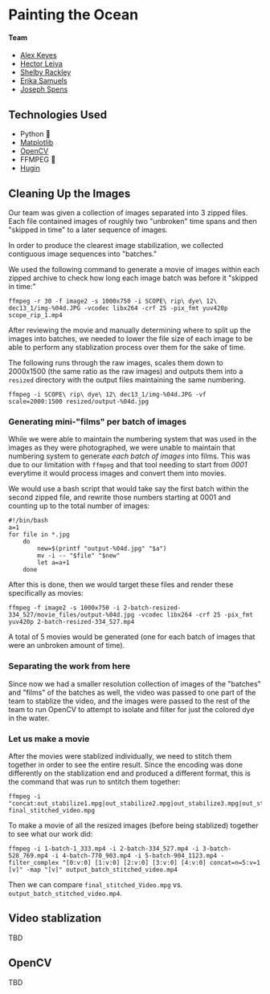 # Painting the Ocean
#### Team
- [Alex Keyes](https://github.com/Alex-Keyes)
- [Hector Leiva](https://github.com/hectorleiva)
- [Shelby Rackley](https://github.com/srackley)
- [Erika Samuels](https://github.com/e-r-i-k-a)
- [Joseph Spens](https://github.com/josephspens)

## Technologies Used
- Python 🐍
- [Matplotlib](https://matplotlib.org/)
- [OpenCV](https://opencv.org/)
- FFMPEG 🎥
- [Hugin](http://hugin.sourceforge.net/)

## Cleaning Up the Images
Our team was given a collection of images separated into 3 zipped files. Each file contained images of roughly two "unbroken" time spans and then "skipped in time" to a later sequence of images.

In order to produce the clearest image stabilization, we collected contiguous image sequences into "batches."

We used the following command to generate a movie of images within each zipped archive to check how long each image batch was before it "skipped in time:"
```
ffmpeg -r 30 -f image2 -s 1000x750 -i SCOPE\ rip\ dye\ 12\ dec13_1/img-%04d.JPG -vcodec libx264 -crf 25 -pix_fmt yuv420p scope_rip_1.mp4
```

After reviewing the movie and manually determining where to split up the images into batches, we needed to lower the file size of each image to be able to perform any stablization process over them for the sake of time.

The following runs through the raw images, scales them down to 2000x1500 (the same ratio as the raw images) and outputs them into a `resized` directory with the output files maintaining the same numbering.
```
ffmpeg -i SCOPE\ rip\ dye\ 12\ dec13_1/img-%04d.JPG -vf scale=2000:1500 resized/output-%04d.jpg
```

### Generating mini-"films" per batch of images
While we were able to maintain the numbering system that was used in the images as they were photographed, we were unable to maintain that numbering system to generate _each batch of images_ into films. This was due to our limitation with `ffmpeg` and that tool needing to start from *0001* everytime it would process images and convert them into movies.

We would use a bash script that would take say the first batch within the second zipped file, and rewrite those numbers starting at 0001 and counting up to the total number of images:
```
#!/bin/bash
a=1
for file in *.jpg
    do
        new=$(printf "output-%04d.jpg" "$a")
        mv -i -- "$file" "$new"
        let a=a+1
    done
```

After this is done, then we would target these files and render these specifically as movies:
```
ffmpeg -f image2 -s 1000x750 -i 2-batch-resized-334_527/movie_files/output-%04d.jpg -vcodec libx264 -crf 25 -pix_fmt yuv420p 2-batch-resized-334_527.mp4
```

A total of 5 movies would be generated (one for each batch of images that were an unbroken amount of time).

### Separating the work from here
Since now we had a smaller resolution collection of images of the "batches" and "films" of the batches as well, the video was passed to one part of the team to stablize the video, and the images were passed to the rest of the team to run OpenCV to attempt to isolate and filter for just the colored dye in the water.

### Let us make a movie
After the movies were stablized individually, we need to stitch them together in order to see the entire result. Since the encoding was done differently on the stablization end and produced a different format, this is the command that was run to sntitch them together:
```
ffmpeg -i "concat:out_stabilize1.mpg|out_stabilize2.mpg|out_stabilize3.mpg|out_stabilize4.mpg|out_stabilize5.mpg" final_stitched_video.mpg
```

To make a movie of all the resized images (before being stablized) together to see what our work did:
```
ffmpeg -i 1-batch-1_333.mp4 -i 2-batch-334_527.mp4 -i 3-batch-528_769.mp4 -i 4-batch-770_903.mp4 -i 5-batch-904_1123.mp4 -filter_complex "[0:v:0] [1:v:0] [2:v:0] [3:v:0] [4:v:0] concat=n=5:v=1 [v]" -map "[v]" output_batch_stitched_video.mp4
```

Then we can compare `final_stitched_Video.mpg` vs. `output_batch_stitched_video.mp4`.


## Video stablization
TBD

## OpenCV
TBD

